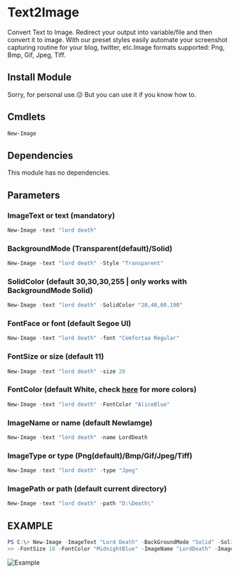 # Text2Image
Convert Text to Image. Redirect your output into variable/file and then convert it to image. With our preset styles easily automate your screenshot capturing routine for your blog, twitter, etc.Image formats supported: Png, Bmp, Gif, Jpeg, Tiff.

## Install Module
Sorry, for personal use.😔
But you can use it if you know how to.

## Cmdlets
```powershell
New-Image
```

## Dependencies
This module has no dependencies.

## Parameters
### ImageText or text (mandatory)
```powershell
New-Image -text "lord death"
```
### BackgroundMode (Transparent(default)/Solid)
```powershell
New-Image -text "lord death" -Style "Transparent"
```
### SolidColor (default 30,30,30,255 | only works with BackgroundMode Solid)
```powershell
New-Image -text "lord death" -SolidColor "20,40,60,190"
```
### FontFace or font (default Segoe UI)
```powershell
New-Image -text "lord death" -font "Comfortaa Regular"
```
### FontSize or size (default 11)
```powershell
New-Image -text "lord death" -size 20
```
### FontColor (default White, check [here](https://docs.microsoft.com/en-us/dotnet/api/system.drawing.brushes?view=net-5.0#properties) for more colors)
```powershell
New-Image -text "lord death" -FontColor "AliceBlue"
```
### ImageName or name (default NewIamge)
```powershell
New-Image -text "lord death" -name LordDeath
```
### ImageType or type (Png(default)/Bmp/Gif/Jpeg/Tiff)
```powershell
New-Image -text "lord death" -type "Jpeg"
```
### ImagePath or path (default current directory)
```powershell
New-Image -text "lord death" -path "D:\Death\"
```
## EXAMPLE
```powershell
PS C:\> New-Image -ImageText "Lord Death" -BackGroundMode "Solid" -SolidColor "255, 0, 255, 200" -FontFace "Segoe Script" 
>> -FontSize 18 -FontColor "MidnightBlue" -ImageName "LordDeath" -ImageType "png" 
```
![Example](https://github.com/deathcrafter/Text2Image/blob/master/NewImage.png)
